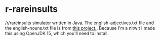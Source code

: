 # r-rareinsults
/r/rareinsults simulator written in Java.
The english-adjectives.txt file and the english-nouns.txt file is from [this project.](https://gist.github.com/hugsy/8910dc78d208e40de42deb29e62df913). Because I'm a nitwit I made this using OpenJDK 15, which you'll need to install.
